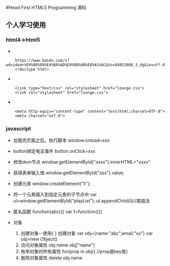 #Head First HTML5 Programming 源码
## 个人学习使用

### html4->html5
+ 
```
    https://www.baidu.com/s?wd=idea+%E9%80%89%E4%B8%AD%E4%B8%80%E8%A1%8C&tn=84053098_3_dg&ie=utf-8
    <!doctype html>
```
+
```
    <link type="hext/css" rel="stylesheet" href="lounge.css">
    <link rel="stylesheet" href="lounge.css">    
```
+
```
    <meta http-equiv="content-type" content="text/html;charset=UTF-8">
    <meta charset="utf-8">
```

### javascript
+ 加载完页面之后，执行脚本
    window.onload=xxx
+ button绑定电击事件 
    button.onClick=xxx
+ 修改dom节点
    window.getElementById("xxxx").innerHTML="xxxx"
+ 获得表单输入值
    window.getElementById("sss").value;
+ 创建元素
    window.createElement("li");
+ 将一个元素插入到指定元素的子节点中
   var ul=window.getElementById("playList");
   ul.appendChild(li)//尾插法
   
+ 匿名函数
    function(abc){}
    var f=function(){}
    
+ 对象
   1. 创建对象--使用{ } 创建对象
   var obj={name:"abc",email:"ss"}
   var obj=new Object()
   2. 访问对象属性
   obj.name
   obj["name"]
   3. 枚举对象的所有属性
   for(prop in obj){ //prop是key值}
   4. 删除对象属性
   delete obj.name
